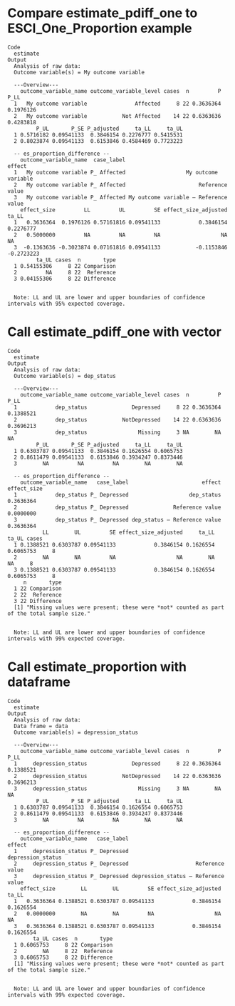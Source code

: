 # Compare estimate_pdiff_one to ESCI_One_Proportion example

    Code
      estimate
    Output
      Analysis of raw data:
      Outcome variable(s) = My outcome variable
      
      ---Overview---
        outcome_variable_name outcome_variable_level cases  n         P      P_LL
      1   My outcome variable               Affected     8 22 0.3636364 0.1976126
      2   My outcome variable           Not Affected    14 22 0.6363636 0.4283818
             P_UL       P_SE P_adjusted     ta_LL     ta_UL
      1 0.5716182 0.09541133  0.3846154 0.2276777 0.5415531
      2 0.8023874 0.09541133  0.6153846 0.4584469 0.7723223
      
      -- es_proportion_difference --
        outcome_variable_name  case_label                                effect
      1   My outcome variable P_ Affected                   My outcome variable
      2   My outcome variable P_ Affected                       Reference value
      3   My outcome variable P_ Affected My outcome variable ‒ Reference value
        effect_size         LL         UL         SE effect_size_adjusted      ta_LL
      1   0.3636364  0.1976126 0.57161816 0.09541133            0.3846154  0.2276777
      2   0.5000000         NA         NA         NA                   NA         NA
      3  -0.1363636 -0.3023874 0.07161816 0.09541133           -0.1153846 -0.2723223
             ta_UL cases  n       type
      1 0.54155306     8 22 Comparison
      2         NA     8 22  Reference
      3 0.04155306     8 22 Difference
      
      
      Note: LL and UL are lower and upper boundaries of confidence intervals with 95% expected coverage.

# Call estimate_pdiff_one with vector

    Code
      estimate
    Output
      Analysis of raw data:
      Outcome variable(s) = dep_status
      
      ---Overview---
        outcome_variable_name outcome_variable_level cases  n         P      P_LL
      1            dep_status              Depressed     8 22 0.3636364 0.1388521
      2            dep_status           NotDepressed    14 22 0.6363636 0.3696213
      3            dep_status                Missing     3 NA        NA        NA
             P_UL       P_SE P_adjusted     ta_LL     ta_UL
      1 0.6303787 0.09541133  0.3846154 0.1626554 0.6065753
      2 0.8611479 0.09541133  0.6153846 0.3934247 0.8373446
      3        NA         NA         NA        NA        NA
      
      -- es_proportion_difference --
        outcome_variable_name   case_label                       effect effect_size
      1            dep_status P_ Depressed                   dep_status   0.3636364
      2            dep_status P_ Depressed              Reference value   0.0000000
      3            dep_status P_ Depressed dep_status ‒ Reference value   0.3636364
               LL        UL         SE effect_size_adjusted     ta_LL     ta_UL cases
      1 0.1388521 0.6303787 0.09541133            0.3846154 0.1626554 0.6065753     8
      2        NA        NA         NA                   NA        NA        NA     8
      3 0.1388521 0.6303787 0.09541133            0.3846154 0.1626554 0.6065753     8
         n       type
      1 22 Comparison
      2 22  Reference
      3 22 Difference
      [1] "Missing values were present; these were *not* counted as part of the total sample size."
      
      
      Note: LL and UL are lower and upper boundaries of confidence intervals with 99% expected coverage.

# Call estimate_proportion with dataframe

    Code
      estimate
    Output
      Analysis of raw data:
      Data frame = data
      Outcome variable(s) = depression_status
      
      ---Overview---
        outcome_variable_name outcome_variable_level cases  n         P      P_LL
      1     depression_status              Depressed     8 22 0.3636364 0.1388521
      2     depression_status           NotDepressed    14 22 0.6363636 0.3696213
      3     depression_status                Missing     3 NA        NA        NA
             P_UL       P_SE P_adjusted     ta_LL     ta_UL
      1 0.6303787 0.09541133  0.3846154 0.1626554 0.6065753
      2 0.8611479 0.09541133  0.6153846 0.3934247 0.8373446
      3        NA         NA         NA        NA        NA
      
      -- es_proportion_difference --
        outcome_variable_name   case_label                              effect
      1     depression_status P_ Depressed                   depression_status
      2     depression_status P_ Depressed                     Reference value
      3     depression_status P_ Depressed depression_status ‒ Reference value
        effect_size        LL        UL         SE effect_size_adjusted     ta_LL
      1   0.3636364 0.1388521 0.6303787 0.09541133            0.3846154 0.1626554
      2   0.0000000        NA        NA         NA                   NA        NA
      3   0.3636364 0.1388521 0.6303787 0.09541133            0.3846154 0.1626554
            ta_UL cases  n       type
      1 0.6065753     8 22 Comparison
      2        NA     8 22  Reference
      3 0.6065753     8 22 Difference
      [1] "Missing values were present; these were *not* counted as part of the total sample size."
      
      
      Note: LL and UL are lower and upper boundaries of confidence intervals with 99% expected coverage.

